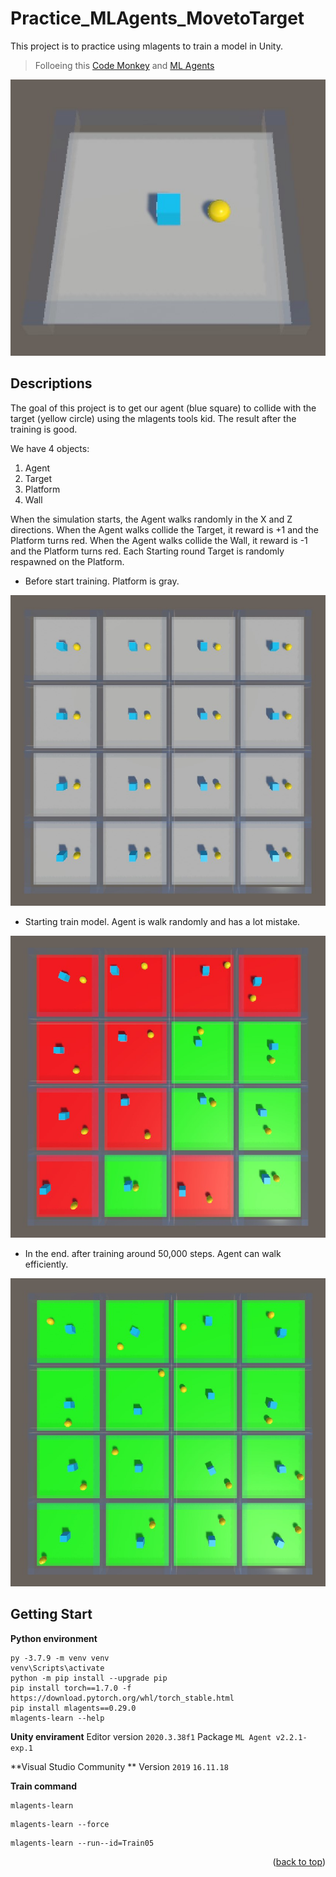 # Practice_MLAgents_MovetoTarget
This project is to practice using mlagents to train a model in Unity.
> Folloeing this [Code Monkey](https://www.youtube.com/watch?v=zPFU30tbyKs&t=691s) and [ML Agents](https://github.com/Unity-Technologies/ml-agents)

![picture 1](https://github.com/thirawat69/Practice_MLAgents_MovetoTarget/blob/main/README_PICTURE/normalPlatform.jpg?raw=true)

## Descriptions
The goal of this project is to get our agent (blue square) to collide with the target (yellow circle) using the mlagents tools kid.
The result after the training is good.

We have 4  objects:
1. Agent
2. Target
3. Platform
4. Wall

When the simulation starts, the Agent walks randomly in the X and Z directions. When the Agent walks collide the Target, it reward is +1 and the Platform turns red. When the Agent walks collide the Wall, it reward is -1 and the Platform turns red. Each Starting round Target is randomly respawned on the Platform.
- Before start training. Platform is gray.

![picture 1](https://github.com/thirawat69/Practice_MLAgents_MovetoTarget/blob/main/README_PICTURE/trainStart.jpg?raw=true)


- Starting train model. Agent is walk randomly and has a lot mistake.

![picture 2](https://github.com/thirawat69/Practice_MLAgents_MovetoTarget/blob/main/README_PICTURE/duringTrain1.jpg?raw=true)


- In the end. after training around 50,000 steps. Agent can walk efficiently.

![picture 3](https://github.com/thirawat69/Practice_MLAgents_MovetoTarget/blob/main/README_PICTURE/efficientWalk.jpg?raw=true)



## Getting Start
**Python environment**
```
py -3.7.9 -m venv venv
venv\Scripts\activate
python -m pip install --upgrade pip
pip install torch==1.7.0 -f https://download.pytorch.org/whl/torch_stable.html
pip install mlagents==0.29.0
mlagents-learn --help
```

**Unity envirament**
Editor version `2020.3.38f1`
Package `ML Agent v2.2.1-exp.1`

**Visual Studio Community **
Version `2019` `16.11.18`

**Train command**
```
mlagents-learn
```
```
mlagents-learn --force
```
```
mlagents-learn --run--id=Train05
```

<p align="right">(<a href="#top">back to top</a>)</p>

